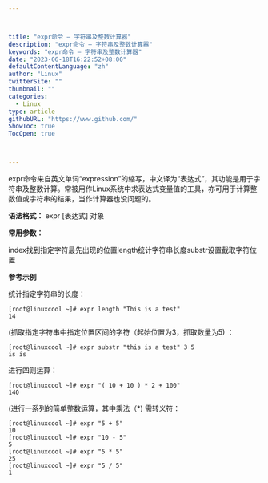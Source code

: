 ```yaml
---



title: "expr命令 – 字符串及整数计算器"
description: "expr命令 – 字符串及整数计算器"
keywords: "expr命令 – 字符串及整数计算器"
date: "2023-06-18T16:22:52+08:00"
defaultContentLanguage: "zh"
author: "Linux"
twitterSite: ""
thumbnail: ""
categories:
  - Linux
type: article
githubURL: "https://www.github.com/"
ShowToc: true
TocOpen: true



---
```


expr命令来自英文单词“expression”的缩写，中文译为“表达式”，其功能是用于字符串及整数计算。常被用作Linux系统中求表达式变量值的工具，亦可用于计算整数值或字符串的结果，当作计算器也没问题的。

**语法格式：** expr [表达式] 对象

**常用参数：**

index找到指定字符最先出现的位置length统计字符串长度substr设置截取字符位置

**参考示例**

统计指定字符串的长度：

```
[root@linuxcool ~]# expr length "This is a test"
14
```

(抓取指定字符串中指定位置区间的字符（起始位置为3，抓取数量为5) ：

```
[root@linuxcool ~]# expr substr "this is a test" 3 5
is is
```

进行四则运算：

```
[root@linuxcool ~]# expr "( 10 + 10 ) * 2 + 100"
140
```

(进行一系列的简单整数运算，其中乘法（*) 需转义符：

```
[root@linuxcool ~]# expr "5 + 5"
10
[root@linuxcool ~]# expr "10 - 5"
5
[root@linuxcool ~]# expr "5 * 5"
25
[root@linuxcool ~]# expr "5 / 5"
1
```